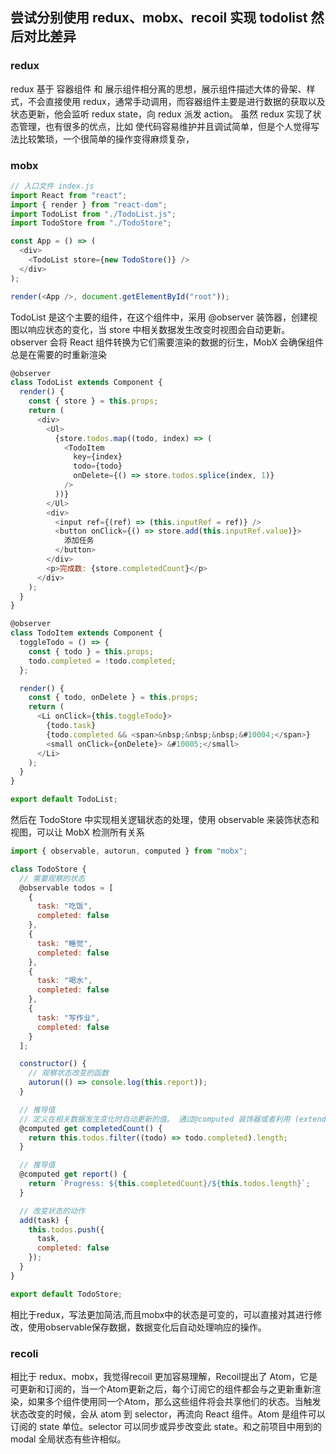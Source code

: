 ## 尝试分别使用 redux、mobx、recoil 实现 todolist 然后对比差异

### redux
 redux  基于 容器组件 和 展示组件相分离的思想，展示组件描述大体的骨架、样式，不会直接使用 redux，通常手动调用，而容器组件主要是进行数据的获取以及状态更新，他会监听 redux state，向 redux 派发 action。
 虽然 redux 实现了状态管理，也有很多的优点，比如 使代码容易维护并且调试简单，但是个人觉得写法比较繁琐，一个很简单的操作变得麻烦复杂，
### mobx

```javascript
// 入口文件 index.js
import React from "react";
import { render } from "react-dom";
import TodoList from "./TodoList.js";
import TodoStore from "./TodoStore";

const App = () => (
  <div>
    <TodoList store={new TodoStore()} />
  </div>
);

render(<App />, document.getElementById("root"));

```

TodoList 是这个主要的组件，在这个组件中，采用 @observer 装饰器，创建视图以响应状态的变化，当 store 中相关数据发生改变时视图会自动更新。observer 会将 React 组件转换为它们需要渲染的数据的衍生，MobX 会确保组件总是在需要的时重新渲染

``` javascript
@observer
class TodoList extends Component {
  render() {
    const { store } = this.props;
    return (
      <div>
        <Ul>
          {store.todos.map((todo, index) => (
            <TodoItem
              key={index}
              todo={todo}
              onDelete={() => store.todos.splice(index, 1)}
            />
          ))}
        </Ul>
        <div>
          <input ref={(ref) => (this.inputRef = ref)} />
          <button onClick={() => store.add(this.inputRef.value)}>
            添加任务
          </button>
        </div>
        <p>完成数: {store.completedCount}</p>
      </div>
    );
  }
}

@observer
class TodoItem extends Component {
  toggleTodo = () => {
    const { todo } = this.props;
    todo.completed = !todo.completed;
  };

  render() {
    const { todo, onDelete } = this.props;
    return (
      <Li onClick={this.toggleTodo}>
        {todo.task}
        {todo.completed && <span>&nbsp;&nbsp;&nbsp;&#10004;</span>}
        <small onClick={onDelete}> &#10005;</small>
      </Li>
    );
  }
}

export default TodoList;
```

然后在 TodoStore 中实现相关逻辑状态的处理，使用 observable 来装饰状态和视图，可以让 MobX 检测所有关系

```javascript
import { observable, autorun, computed } from "mobx";

class TodoStore {
  // 需要观察的状态
  @observable todos = [
    {
      task: "吃饭",
      completed: false
    },
    {
      task: "睡觉",
      completed: false
    },
    {
      task: "喝水",
      completed: false
    },
    {
      task: "写作业",
      completed: false
    }
  ];

  constructor() {
    // 观察状态改变的函数
    autorun(() => console.log(this.report));
  }

  // 推导值
  // 定义在相关数据发生变化时自动更新的值。 通过@computed 装饰器或者利用 (extend)Observable 时调用 的getter / setter 函数来进行使用
  @computed get completedCount() {
    return this.todos.filter((todo) => todo.completed).length;
  }

  // 推导值
  @computed get report() {
    return `Progress: ${this.completedCount}/${this.todos.length}`;
  }

  // 改变状态的动作
  add(task) {
    this.todos.push({
      task,
      completed: false
    });
  }
}

export default TodoStore;

```
相比于redux，写法更加简洁,而且mobx中的状态是可变的，可以直接对其进行修改，使用observable保存数据，数据变化后自动处理响应的操作。


### recoli
相比于 redux、mobx，我觉得recoil 更加容易理解，Recoil提出了 Atom，它是可更新和订阅的，当一个Atom更新之后，每个订阅它的组件都会与之更新重新渲染，如果多个组件使用同一个Atom，那么这些组件将会共享他们的状态。当触发状态改变的时候，会从 atom 到 selector，再流向 React 组件。Atom 是组件可以订阅的 state 单位。selector 可以同步或异步改变此 state。和之前项目中用到的 modal 全局状态有些许相似。

